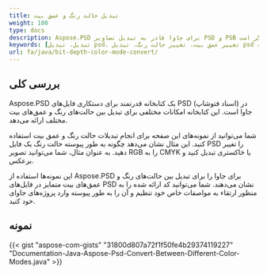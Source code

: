 ```yaml
---
title: تبدیل حالت رنگ و عمق بیت
weight: 100
type: docs
description: Aspose.PSD برای جاوا قادر به تبدیل تصاویر PSD و PSB به حالت رنگ و عمق بیت دیگر است.
keywords: [تبدیل، تبدیل psd، تغییر عمق بیت، تغییر حالت رنگ، تبدیل psd به cmyk، عمق بیت، تبدیل حالت رنگ، psd api، جاوا، نمونه کد]
url: fa/java/bit-depth-color-mode-convert/
---
```


## **بررسی کلی**
Aspose.PSD یک کتابخانه قدرتمند برای دستکاری فایل‌های PSD (اسناد فتوشاپ) در جاوا است. این کتابخانه امکانات مختلفی برای تبدیل بین حالت‌های رنگ و عمق‌های بیت مختلف ارائه می‌دهد.

شما می‌توانید از نمونه‌های این صفحه برای انجام تبدیلات حالت رنگ و عمق بیت استفاده کنید. این مثال نشان می‌دهد چگونه به طور پیوسته حالت رنگ یک فایل PSD را تغییر دهید. به عنوان مثال، شما می‌توانید تصویر RGB را به CMYK یا خاکستری تبدیل کنید و برعکس.

این نمونه‌ها استفاده از Aspose.PSD برای جاوا را برای تبدیل بین حالت‌های رنگ و عمق‌های بیت متمایز در فایل‌های PSD نشان می‌دهند. شما می‌توانید کد ارائه شده را به منظور ارتقاء به مواصفات خاص خود تنظیم و آن را به طور پیوسته وارد پروژه‌های جاوای خود کنید.

## **نمونه**
{{< gist "aspose-com-gists" "31800d807a72f1f50fe4b29374119227" "Documentation-Java-Aspose-Psd-Convert-Between-Different-Color-Modes.java" >}}
